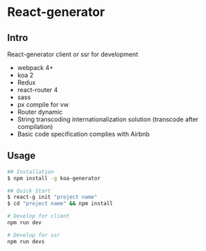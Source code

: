 # React-generator

## Intro
React-generator client or ssr for development

* webpack 4+
* koa 2
* Redux
* react-router 4
* sass
* px compile for vw
* Router dynamic
* String transcoding internationalization solution (transcode after compilation)
* Basic code specification complies with Airbnb

## Usage
```sh
## Installation
$ npm install -g koa-generator

## Quick Start
$ react-g init "project name"
$ cd "project name" && npm install

# Develop for client
npm run dev

# Develop for ssr
npm run devs
```
